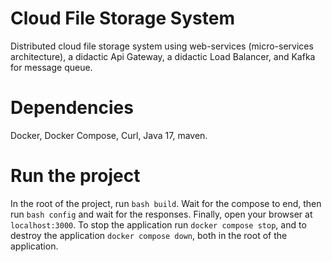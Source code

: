 # Cloud File Storage System
Distributed cloud file storage system using web-services (micro-services architecture), a didactic Api Gateway, a didactic Load Balancer, and Kafka for message queue.

# Dependencies
Docker, Docker Compose, Curl, Java 17, maven.

# Run the project
In the root of the project, run `bash build`. Wait for the compose to end, then run `bash config` and wait for the responses. Finally, open your browser at `localhost:3000`.
To stop the application run `docker compose stop`, and to destroy the application `docker compose down`, both in the root of the application. 

